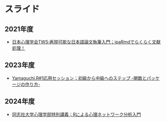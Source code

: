 # スライド

## 2021年度

+ [日本心理学会TWS;再現可能な日本語論文執筆入門；jpaRmdでらくらく文献処理！](JPA2021_jpaRmdCitation/JPA_citation.html)

## 2023年度

+ [Yamaguchi.R#1応用セッション；初級から中級へのステップ -関数とパッケージの作り方-](YamaguchiR001/YamaguchiR001.html)

## 2024年度

+ [同志社大学心理学部特別講義；Rによる心理ネットワーク分析入門](PsychNetwork20240708/NetworkPsychometriks.html)